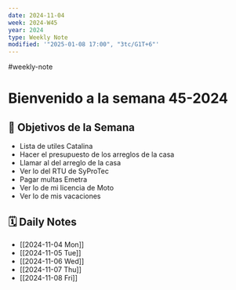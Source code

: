 ```yaml
---
date: 2024-11-04
week: 2024-W45
year: 2024
type: Weekly Note
modified: '"2025-01-08 17:00", "3tc/G1T+6"'
---
```


#weekly-note 
# Bienvenido a la semana 45-2024

## 🥅 Objetivos de la Semana

- Lista de utiles Catalina 
- Hacer el presupuesto de los arreglos de la casa
- Llamar al del arreglo de la casa
- Ver lo del RTU de SyProTec
- Pagar multas Emetra
- Ver lo de mi licencia de Moto
- Ver lo de mis vacaciones

## 🗓 Daily Notes
- [[2024-11-04 Mon]]
- [[2024-11-05 Tue]]
- [[2024-11-06 Wed]]
- [[2024-11-07 Thu]]
- [[2024-11-08 Fri]]
